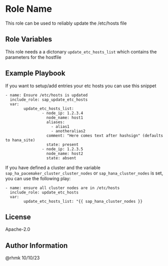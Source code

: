 Role Name
=========

This role can be used to reliably update the /etc/hosts file

<!---
Requirements
------------

 Any pre-requisites that may not be covered by Ansible itself or the role should be mentioned here. For instance, if the role uses the EC2 module, it may be a good idea to mention in this section that the boto package is required.
--->

Role Variables
--------------

This role needs a a dictonary `update_etc_hosts_list` which contains the parameters for the hostfile

<!---
Dependencies
------------

A list of other roles hosted on Galaxy should go here, plus any details in regards to parameters that may need to be set for other roles, or variables that are used from other roles.
--->

Example Playbook
----------------

If you want to setup/add entries your etc hosts you can use this snippet

```[yaml]
- name: Ensure /etc/hosts is updated
  include_role: sap_update_etc_hosts
  var:
        update_etc_hosts_list:
                - node_ip: 1.2.3.4
                  node_name: host1
                  aliases:
                    - alias1
                    - anotheralias2
                  comment: "Here comes text after hashsign" (defaults to hana_site)
                  state: present
                - node_ip: 1.2.3.5
                  node_name: host2
                  state: absent
```
If you have defined a cluster and the variable `sap_ha_pacemaker_cluster_cluster_nodes` or `sap_hana_cluster_nodes` is set, you can use the following play:

```[yaml]
- name: ensure all cluster nodes are in /etc/hosts
  include_role: update_etc_hosts
  var:
        update_etc_hosts_list: "{{ sap_hana_cluster_nodes }}
```

License
-------

Apache-2.0

Author Information
------------------

@rhmk 10/10/23
